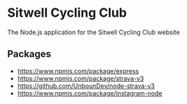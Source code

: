 # Sitwell Cycling Club

The Node.js application for the Sitwell Cycling Club website

## Packages

- https://www.npmjs.com/package/express
- https://www.npmjs.com/package/strava-v3
- https://github.com/UnbounDev/node-strava-v3
- https://www.npmjs.com/package/instagram-node
